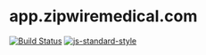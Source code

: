 # app.zipwiremedical.com
[![Build Status](https://ci.zipwire.com/buildStatus/icon?job=appstagingdata.zipwire.com)](https://ci.zipwire.com/job/appstagingdata.zipwire.com)
[![js-standard-style](https://cdn.rawgit.com/feross/standard/master/badge.svg)](https://github.com/feross/standard)
